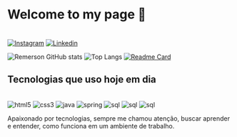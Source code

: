### <h1> Welcome to my page 👋<h1/>

[![Instagram](https://img.shields.io/badge/Instagram-E4405F?style=for-the-badge&logo=instagram&logoColor=white)](https://www.instagram.com/remerson_gd9)
[![Linkedin](https://img.shields.io/badge/LinkedIn-0077B5?style=for-the-badge&logo=linkedin&logoColor=white)](https://www.linkedin.com/in/remerson-concei%C3%A7%C3%A3o)

![Remerson GitHub stats](https://github-readme-stats.vercel.app/api?username=Remerson09&show_icons=true&theme=highcontrast)
![Top Langs](https://github-readme-stats.vercel.app/api/top-langs/?username=Remerson09&hide=javascript,html)
[![Readme Card](https://github-readme-stats.vercel.app/api/pin/?username=Remerson09&repo=github-readme-stats)](https://github.com/anuraghazra/github-readme-stats)
## Tecnologias que uso hoje em dia
<div style="display: inline-block"><br/>
  <img align="center" alt="html5" src="https://img.shields.io/badge/HTML5-E34F26?style=for-the-badge&logo=html5&logoColor=white"/>
  <img align="center" alt="css3" src="https://img.shields.io/badge/CSS3-1572B6?style=for-the-badge&logo=css3&logoColor=white"/>
  <img align="center" alt="java" src="https://img.shields.io/badge/Java-ED8B00?style=for-the-badge&logo=openjdk&logoColor=white"/>
  <img align="center" alt="spring" src="https://img.shields.io/badge/Spring-6DB33F?style=for-the-badge&logo=spring&logoColor=white"/>
  <img align="center" alt="sql" src="https://img.shields.io/badge/MySQL-005C84?style=for-the-badge&logo=mysql&logoColor=white"/>
   <img align="center" alt="sql" src="https://img.shields.io/badge/Android-3DDC84?style=for-the-badge&logo=android&logoColor=white"/>
   <img align="center" alt="sql" src="https://img.shields.io/badge/Ubuntu-E95420?style=for-the-badge&logo=ubuntu&logoColor=white"/>
</div><br/>

Apaixonado por tecnologias, sempre me chamou atenção, buscar aprender e entender, como funciona em um ambiente de trabalho.
